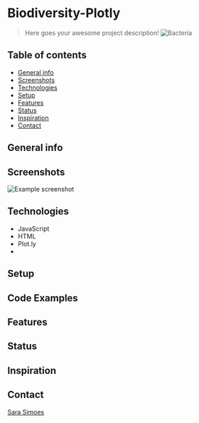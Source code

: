 # Biodiversity-Plotly

> Here goes your awesome project description!
![Bacteria](Images/bacterica.png)

## Table of contents
* [General info](#general-info)
* [Screenshots](#screenshots)
* [Technologies](#technologies)
* [Setup](#setup)
* [Features](#features)
* [Status](#status)
* [Inspiration](#inspiration)
* [Contact](#contact)

## General info

## Screenshots
![Example screenshot](./img/screenshot.png)

## Technologies
* JavaScript
* HTML
* Plot.ly
* 

## Setup

## Code Examples

## Features

## Status

## Inspiration

## Contact

[Sara Simoes](https://github.com/Ssimoes48)
